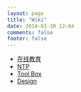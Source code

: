 ```yaml
---
layout: page
title: "Wiki"
date: 2014-03-30 12:04
comments: false
footer: false
---
```


* [在线教育](/wiki/online_edu)
* [NTP](/wiki/ntp_in_multicast_mode)
* [Tool Box](/wiki/tool_box)
* [Design](/wiki/design-links)
